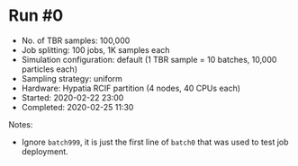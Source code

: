 Run #0
======

 - No. of TBR samples: 100,000
 - Job splitting: 100 jobs, 1K samples each
 - Simulation configuration: default (1 TBR sample = 10 batches, 10,000 particles each)
 - Sampling strategy: uniform
 - Hardware: Hypatia RCIF partition (4 nodes, 40 CPUs each)
 - Started: 2020-02-22 23:00
 - Completed: 2020-02-25 11:30


Notes:

 - Ignore `batch999`, it is just the first line of `batch0` that was used to test job deployment.
